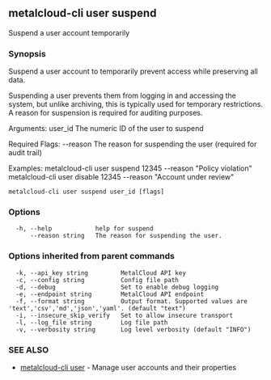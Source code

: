 ## metalcloud-cli user suspend

Suspend a user account temporarily

### Synopsis

Suspend a user account to temporarily prevent access while preserving all data.

Suspending a user prevents them from logging in and accessing the system, but unlike
archiving, this is typically used for temporary restrictions. A reason for suspension
is required for auditing purposes.

Arguments:
  user_id                 The numeric ID of the user to suspend

Required Flags:
  --reason                The reason for suspending the user (required for audit trail)

Examples:
  metalcloud-cli user suspend 12345 --reason "Policy violation"
  metalcloud-cli user disable 12345 --reason "Account under review"

```
metalcloud-cli user suspend user_id [flags]
```

### Options

```
  -h, --help            help for suspend
      --reason string   The reason for suspending the user.
```

### Options inherited from parent commands

```
  -k, --api_key string         MetalCloud API key
  -c, --config string          Config file path
  -d, --debug                  Set to enable debug logging
  -e, --endpoint string        MetalCloud API endpoint
  -f, --format string          Output format. Supported values are 'text','csv','md','json','yaml'. (default "text")
  -i, --insecure_skip_verify   Set to allow insecure transport
  -l, --log_file string        Log file path
  -v, --verbosity string       Log level verbosity (default "INFO")
```

### SEE ALSO

* [metalcloud-cli user](metalcloud-cli_user.md)	 - Manage user accounts and their properties

